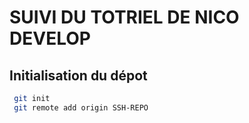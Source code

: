 # SUIVI DU TOTRIEL DE NICO DEVELOP

## Initialisation du dépot

```bash
 git init
 git remote add origin SSH-REPO
```
